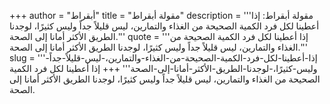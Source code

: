 +++
author = "أبقراط"
title = "مقولة أبقراط"
description = '''مقولة أبقراط: إذا أعطينا لكل فرد الكمية الصحيحة من الغذاء والتمارين، ليس قليلاً جداً وليس كثيرًا، لوجدنا الطريق الأكثر أمانا إلى الصحة.'''
quote = '''إذا أعطينا لكل فرد الكمية الصحيحة من الغذاء والتمارين، ليس قليلاً جداً وليس كثيرًا، لوجدنا الطريق الأكثر أمانا إلى الصحة.'''
slug = '''إذا-أعطينا-لكل-فرد-الكمية-الصحيحة-من-الغذاء-والتمارين،-ليس-قليلاً-جداً-وليس-كثيرًا،-لوجدنا-الطريق-الأكثر-أمانا-إلى-الصحة'''
+++
إذا أعطينا لكل فرد الكمية الصحيحة من الغذاء والتمارين، ليس قليلاً جداً وليس كثيرًا، لوجدنا الطريق الأكثر أمانا إلى الصحة.
